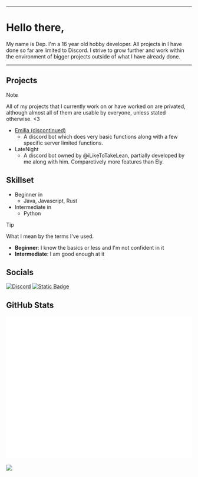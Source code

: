 ***

# Hello there,
My name is Dep. I'm a 16 year old hobby developer. All projects in I have done so far are limited to Discord. I strive to grow further and work within the environment of bigger projects outside of what I have already done.

***

## Projects
> [!NOTE]
> All of my projects that I currently work on or have worked on are privated, although almost all of them are usable by everyone, unless stated otherwise. <3
- [Emilia (discontinued)](https://github.com/Depreca1ed/EmiliaBoT) 
  - A discord bot which does very basic functions along with a few specific server limited functions.
- LateNight
  - A discord bot owned by @iLikeToTakeLean, partially developed by me along with him. Comparetively more features than Ely.

## Skillset
- Beginner in
  - Java, Javascript, Rust
- Intermediate in
  - Python
> [!TIP]
> What I mean by the terms I've used.
> - **Beginner**: I know the basics or less and I'm not confident in it
> - **Intermediate**: I am good enough at it


## Socials
[![Discord](https://img.shields.io/badge/deprecating-FFFFFF?style=for-the-badge&logo=discord&logoColor=white&color=5539cc&link=https%3A%2F%2Fdiscord.com%2Fusers%2F688293803613880334)](https://discord.com/users/688293803613880334) [![Static Badge](https://img.shields.io/badge/discord_server-FFA500?style=for-the-badge&logo=discord&logoColor=white&color=FFA500&link=https%3A%2F%2Fdiscord.gg%2F5cSQ8rHbJw)](https://discord.gg/5cSQ8rHbJw)


## GitHub Stats
![Github Stats](/github-metrics.svg)

<picture>
  <source
    srcset="https://github-readme-stats.vercel.app/api?username=Depreca1ed&show_icons=true&theme=dark&title_color=FFFFFF&text_color=FFFFFF&icon_color=999999&bg_color=000000"
    media="(prefers-color-scheme: dark)"
  />
  <source
    srcset="https://github-readme-stats.vercel.app/api?username=deprecating&show_icons=true&title_color=000000&text_color=000000&icon_color=999999&bg_color=FFFFFF"
    media="(prefers-color-scheme: light), (prefers-color-scheme: no-preference)"
  />
  <img src="https://github-readme-stats.vercel.app/api?username=deprecating&show_icons=true&title_color=000000&text_color=000000&icon_color=999999&bg_color=FFFFFF" />
</picture>
